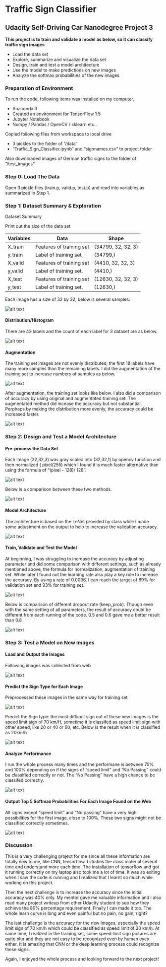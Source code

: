 #  **Traffic Sign Classifier** 
## Udacity Self-Driving Car Nanodegree Project 3

**This project is to train and validate a model as below, so it can classify traffic sign images**

* Load the data set 
* Explore, summarize and visualize the data set
* Design, train and test a model architecture
* Use the model to make predictions on new images
* Analyze the softmax probabilities of the new images



[//]: # (Image References)

[image1]: ./images/img1.png "img1"
[image2]: ./images/img2.png "img2"
[image3]: ./images/img3.png "img3"
[image4]: ./images/img4.png "img4"
[image5]: ./images/img5.png "img5"
[image6]: ./images/img6.png "img6"
[image7]: ./images/img7.PNG "img7"
[image8]: ./images/img8.png "img8"
[image9]: ./images/img9.PNG "img9"
[image10]: ./images/img10.PNG "img10"
[image11]: ./images/img11.png "img11"
[image12]: ./images/img12.PNG "img12"
[image13]: ./images/img13.png "img13"
[image14]: ./images/img14.png "img14"

### Preparation of Environment


To run the code, following items was installed on my computer, 

* Anaconda 3
* Created an environment for TensorFlow 1.5
* Jupyter Notebook
* Numpy / Pandas / OpenCV / sklearn etc..

Copied following files from workspace to local drive
* 3 pickles to the folder of “/data”
* “Traffic_Sign_Classifier.ipynb” and “signnames.csv” to project folder

Also downloaded images of German traffic signs to the folder of “/test_images”


### Step 0: Load The Data

Open 3 pickle files (train.p, valid.p, test.p) and read into variables as summarized in Step 1.

### Step 1: Dataset Summary & Exploration

Dataset Summary

Print out the size of the data set

Variables | Data | Shape
----------|----------- |-----------
X_train | Features of training set | (34799, 32, 32, 3)
y_train | Label of training set | (34799,)
X_valid | Features of training set | (4410, 32, 32, 3) 
y_valid | Label of training set. | (4410,)
X_test | Features of training set | (12630, 32, 32, 3)
y_test | Label of training set. | (12630,)


Each image has a size of 32 by 32, below is several samples.
 
 ![alt text][image1]
 
#### Distribution/Histogram

There are 43 labels and the count of each label for 3 dataset are as below.

 ![alt text][image2]
 
#### Augmentation

The training set images are not evenly distributed, the first 18 labels have many more samples than the remaining labels. I did the augmentation of the training set to increase numbers of samples as below. 


 ![alt text][image3]
 
After augmentation, the training set looks like below.  I also did a comparison of accuracy by using original and augmentated training set. The augmentated method did incease the accuracy but not substantial.  Perphaps by making the distribution more evenly, the accuracy could be increased faster.

 ![alt text][image4]
 

### Step 2: Design and Test a Model Architecture

#### Pre-process the Data Set

Each image (32,32,3) was gray scaled into (32,32,1) by opencv function and then normalized ( pixel/255) which I found it is much faster alternative than using  the formula of “(pixel - 128)/ 128”.  

 ![alt text][image5]
  
Below is a comparison between these two methods.

 ![alt text][image6]
 
 
#### Model Architecture

The architecture is based on the LeNet provided by class while I made some adjustment on the output to help to increase the validation accuracy.

 ![alt text][image7]

#### Train, Validate and Test the Model

At beginning, I was struggling to increase the accuracy by adjusting parameter and did some comparison with different settings, such as already mentioned above, the formula for normalization, augmentation of training set. While later I found out the learning rate also play a key role to increase the accuracy. By using a rate of 0.0006, I can reach the target of 89% for validation set and 93% for training set.

 ![alt text][image8]
 
Below is comparison of different dropout rate (keep_prob). Though even with the same setting of all parameters, the result of accuracy could be different from each running of the code.  0.5 and 0.6 gave me a better result than 0.8

 ![alt text][image9]
 
### Step 3: Test a Model on New Images

#### Load and Output the Images

Following images was collected from web

 ![alt text][image10]
 
#### Predict the Sign Type for Each Image

Preprocessed these images in the same way for training set

 ![alt text][image11]
 
Predict the Sign type: the most difficult sign out of these new images is the speed limit sign of 70 km/H, sometime it is classifed as speed limit sign with other speed, like 20 or 40 or 60, etc.  Below is the result when it is classified as 20km/h
 
  ![alt text][image12]
 
#### Analyze Performance

I run the whole process many times and the performane is between 75% and 100% depending on if the signs of  “speed limit” and “No Passing” could be classified correctly or not.  The “No Passing” have a high chance to be classifed correctly. 

 ![alt text][image13]
 
#### Output Top 5 Softmax Probabilities For Each Image Found on the Web

All signs except “speed limit” and “No passing” have a very high possibilities for the first image, close to 100%. These two signs might not be classified correctly sometimes.

 ![alt text][image14]
 
 
### Discussion

This is a very challenging project for me since all these information are totally new to me, like CNN, tensorflow.  I studies the class material several time and understand more each time. The installation of tensorflow and got it running correctly on my laptop also took me a lot of time. It was so exiting when I saw the code is running and I realized that I learnt so much while working on this project. 

Then the next challenge is to increase the accuracy since the initial accuracy was 40% only. My mentor gave me valuable information and I also read many project writeup from other Udacity student to see how they achieve the 89% percentage requirement. Finally I can made it too. The whole learn curve is long and even painful but no pain, no gain, right?

The last challenge is the accuracy for the new images, especially the speed limit sign of 70 km/h which could be classified as speed limit of 20 km/h. At same time, I realized in the training set, some speed limit sign pictures are quite blur and they are not easy to be recognized even by human eyes either. It is amazing that CNN or the deep learning process could recognize these signs.

Again, I enjoyed the whole process and looking forward to the next project!

 
